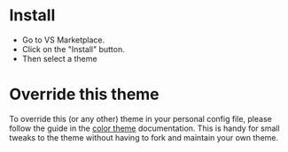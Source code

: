# Install
* Go to VS Marketplace.
* Click on the "Install" button.
* Then select a theme

# Override this theme
To override this (or any other) theme in your personal config file, please follow the guide in the [color theme](https://code.visualstudio.com/api/extension-guides/color-theme) documentation. This is handy for small tweaks to the theme without having to fork and maintain your own theme.
